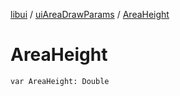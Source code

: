 [libui](../README.md) / [uiAreaDrawParams](README.md) / [AreaHeight](-area-height.md)

# AreaHeight

`var AreaHeight: Double`